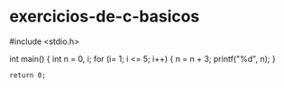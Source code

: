 # exercicios-de-c-basicos
#include <stdio.h>

int main()
{ 
    int  n = 0, i;
        for (i= 1; i <= 5; i++)
        {
            n = n + 3;
            printf("%d", n);
        }
    
    

    return 0;
